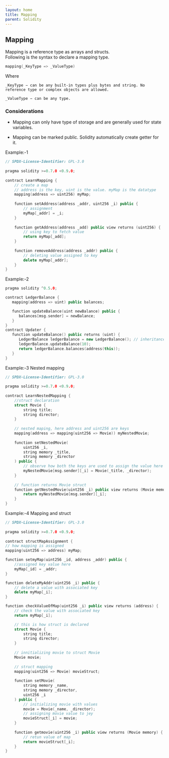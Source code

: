 ```yaml
---
layout: home
title: Mapping
parent: Solidity
---
```


## Mapping 
Mapping is a reference type as arrays and structs. <br>
Following is the syntax to declare a mapping type.

```c++
mapping(_KeyType => _ValueType)
```
Where

    _KeyType − can be any built-in types plus bytes and string. No reference type or complex objects are allowed.

    _ValueType − can be any type.

### Considerations

* Mapping can only have type of storage and are generally used for state variables.

* Mapping can be marked public. Solidity automatically create getter for it.

Example:-1
```c++
// SPDX-License-Identifier: GPL-3.0
 
pragma solidity >=0.7.0 <0.9.0;
 
contract LearnMapping {
    // create a map
    // address is the key, uint is the value. myMap is the datatype
    mapping(address => uint256) myMap;
 
    function setAddress(address _addr, uint256 _i) public {
        // assignment 
        myMap[_addr] = _i;
    }
 
    function getAddress(address _add) public view returns (uint256) {
        // using key to fetch value
        return myMap[_add];
    }
 
    function removeAddress(address _addr) public {
        // deleting value assigned to key
        delete myMap[_addr];
    }
}
```

Example:-2
```c++
pragma solidity ^0.5.0;

contract LedgerBalance {
   mapping(address => uint) public balances;

   function updateBalance(uint newBalance) public {
      balances[msg.sender] = newBalance;
   }
}
contract Updater {
   function updateBalance() public returns (uint) {
      LedgerBalance ledgerBalance = new LedgerBalance(); // inheritance
      ledgerBalance.updateBalance(10);
      return ledgerBalance.balances(address(this));
   }
}
```

Example:-3 Nested mapping
```c++
// SPDX-License-Identifier: GPL-3.0
 
pragma solidity >=0.7.0 <0.9.0;
 
contract LearnNestedMapping {
    //struct declaration
    struct Movie {
        string title;
        string director;
    }
 
    // nested maping, here address and uint256 are keys
    mapping(address => mapping(uint256 => Movie)) myNestedMovie;
 
    function setNestedMovie(
        uint256 _i,
        string memory _title,
        string memory _director
    ) public {
        // observe how both the keys are used to assign the value here
        myNestedMovie[msg.sender][_i] = Movie(_title, _director);
    }
 
    // function returns Movie struct
    function getNestedMovie(uint256 _i) public view returns (Movie memory) {
        return myNestedMovie[msg.sender][_i];
    }
}
```

Example:-4 Mapping and struct
```c++
// SPDX-License-Identifier: GPL-3.0
 
pragma solidity >=0.7.0 <0.9.0;
 
contract structMapAssignment {
// how mapping is assigned
mapping(uint256 => address) myMap;

function setmyMap(uint256 _id, address _addr) public {
    //assigned key value here
    myMap[_id] = _addr;
}

function deleteMyAddr(uint256 _i) public {
    // delete a value with associated key
    delete myMap[_i];
}

function checkValueOfMap(uint256 _i) public view returns (address) {
    // check the value with associated key
    return myMap[_i];

    // this is how struct is declared
    struct Movie {
        string title;
        string director;
    }
 
    // innitializing movie to struct Movie
    Movie movie;
 
    // struct mapping
    mapping(uint256 => Movie) movieStruct;
 
    function setMovie(
        string memory _name,
        string memory _director,
        uint256 _i
    ) public {
        // initializing movie with values
        movie = Movie(_name, _director);
        // assigning movie value to jey
        movieStruct[_i] = movie;
    }
 
    function getmovie(uint256 _i) public view returns (Movie memory) {
        // retun value of map
        return movieStruct[_i];
    }
}
```